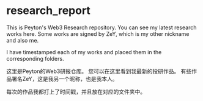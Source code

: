 # research_report
 This is Peyton's Web3 Research repository.
 You can see my latest research works here.
 Some works are signed by ZeY, which is my other nickname and also me.

I have timestamped each of my works and placed them in the corresponding folders.



 这里是Peyton的Web3研报仓库。
 您可以在这里看到我最新的投研作品。
  有些作品署名ZeY，这是我另一个昵称，也是我本人。

每次的作品我都打上了时间戳，并且放在对应的文件夹中。







